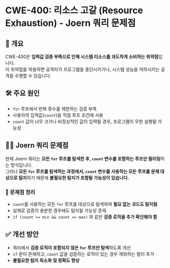 # CWE-400: 리소스 고갈 (Resource Exhaustion) - Joern 쿼리 문제점

## 📌 개요  
CWE-400은 **입력값 검증 부족으로 인해 시스템 리소스를 과도하게 소비하는 취약점**입니다.  
이 취약점을 악용하면 공격자가 프로그램을 중단시키거나, 시스템 성능을 저하시키는 공격을 수행할 수 있습니다.

## 🛠 주요 원인  
- `for` 루프에서 반복 횟수를 제한하는 검증 부족  
- 사용자의 입력값(`count`)을 직접 루프 조건에 사용  
- `count` 값이 너무 크거나 비정상적인 값이 입력될 경우, 프로그램이 무한 실행될 가능성  

## 🕵️‍♂️ Joern 쿼리 문제점  
현재 Joern 쿼리는 **모든 `for` 루프를 탐색한 후, `count` 변수를 포함하는 루프만 필터링**하는 방식입니다.  
그러나 **모든 `for` 루프를 탐색하는 과정에서, `count` 변수를 사용하는 모든 루프를 문제 대상으로 탐지**하기 때문에 **불필요한 탐지가 포함될 가능성이 있습니다.**

### 🔹 문제점 정리  
- `count`를 사용하는 모든 `for` 루프를 대상으로 탐색하여 **필요 없는 코드도 탐지됨**  
- 실제로 검증이 충분한 경우에도 탐지될 가능성 존재  
- `if (count >= min && count <= max)` 와 같은 **검증 로직을 추가 확인해야 함**

## ✅ 개선 방안  
- 쿼리에서 **검증 로직이 포함되지 않은 `for` 루프만 탐색**하도록 개선  
- `if` 문이 존재하고, `count` 값을 검증하는 로직이 있는 경우 제외하는 필터 추가  
- **불필요한 탐지 최소화 및 정확도 향상**